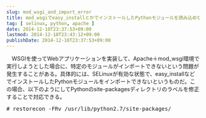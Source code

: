 ```yaml
---
slug: mod_wsgi_and_import_error
title: mod_wsgiでeasy_installとかでインストールしたPythonモジュールを読み込めない場合の対処
tag: [ selinux, python, apache ]
date: 2014-12-18T23:37:53+09:00
lastmod: 2014-12-18T23:43:12+09:00
publishDate: 2014-12-18T23:37:53+09:00
---
```


<P>
　WSGIを使ってWebアプリケーションを実装して、Apache＋mod_wsgi環境で実行しようとした場合に、特定のモジュールがインポートできないという問題が発生することがある。具体的には、SELinuxが有効な状態で、easy_installなどでインストールしたPythonモジュールをインポートできないというものだ。この場合、以下のようにしてPythonのsite-packagesディレクトリのラベルを修正することで対応できる。
</P>
<pre class="shell bash">
# restorecon -FRv /usr/lib/python2.7/site-packages/
</pre>

